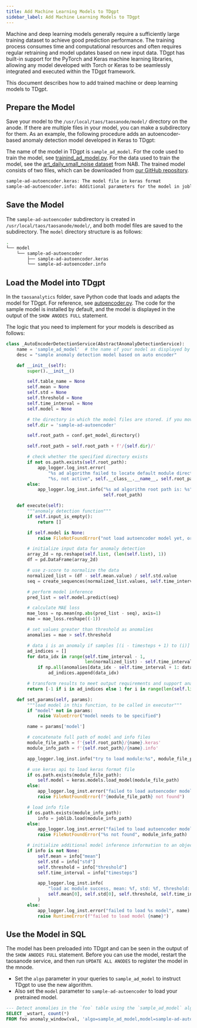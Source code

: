 ```yaml
---
title: Add Machine Learning Models to TDgpt
sidebar_label: Add Machine Learning Models to TDgpt
---
```


Machine and deep learning models generally require a sufficiently large training dataset to achieve good prediction performance. The training process consumes time and computational resources and often requires regular retraining and model updates based on new input data. TDgpt has built-in support for the PyTorch and Keras machine learning libraries, allowing any model developed with Torch or Keras to be seamlessly integrated and executed within the TDgpt framework.

This document describes how to add trained machine or deep learning models to TDgpt.

## Prepare the Model

Save your model to the `/usr/local/taos/taosanode/model/` directory on the anode. If there are multiple files in your model, you can make a subdirectory for them. As an example, the following procedure adds an autoencoder-based anomaly detection model developed in Keras to TDgpt:

The name of the model in TDgpt is `sample_ad_model`.
For the code used to train the model, see [trainind_ad_model.py](https://github.com/taosdata/TDengine/tree/main/tools/tdgpt/taosanalytics/misc/training_ad_model.py).
For the data used to train the model, see the [art_daily_small_noise dataset](https://raw.githubusercontent.com/numenta/NAB/master/data/artificialNoAnomaly/art_daily_small_noise.csv) from NAB.
The trained model consists of two files, which can be downloaded from [our GitHub repository](https://github.com/taosdata/TDengine/blob/main/tools/tdgpt/model/sample-ad-autoencoder/).

```bash
sample-ad-autoencoder.keras: The model file in keras format
sample-ad-autoencoder.info: Additional parameters for the model in joblib format
```

## Save the Model

The `sample-ad-autoencoder` subdirectory is created in `/usr/local/taos/taosanode/model/`, and both model files are saved to the subdirectory. The `model` directory structure is as follows:

```bash
.
└── model
    └── sample-ad-autoencoder
        ├── sample-ad-autoencoder.keras
        └── sample-ad-autoencoder.info
```

## Load the Model into TDgpt

In the `taosanalytics` folder, save Python code that loads and adapts the model for TDgpt. For reference, see [autoencoder.py](https://github.com/taosdata/TDengine/blob/main/tools/tdgpt/taosanalytics/algo/ad/autoencoder.py).
The code for the sample model is installed by default, and the model is displayed in the output of the `SHOW ANODES FULL` statement.

The logic that you need to implement for your models is described as follows:

```python
class _AutoEncoderDetectionService(AbstractAnomalyDetectionService):
    name = 'sample_ad_model'  # the name of your model as displayed by the SHOW statement
    desc = "sample anomaly detection model based on auto encoder"

    def __init__(self):
        super().__init__()

        self.table_name = None
        self.mean = None
        self.std = None
        self.threshold = None
        self.time_interval = None
        self.model = None

        # the directory in which the model files are stored. if you move your model files, you must update this value.
        self.dir = 'sample-ad-autoencoder'  

        self.root_path = conf.get_model_directory()

        self.root_path = self.root_path + f'/{self.dir}/'

        # check whether the specified directory exists
        if not os.path.exists(self.root_path):
            app_logger.log_inst.error(
                "%s ad algorithm failed to locate default module directory:"
                "%s, not active", self.__class__.__name__, self.root_path)
        else:
            app_logger.log_inst.info("%s ad algorithm root path is: %s", self.__class__.__name__,
                                     self.root_path)

    def execute(self):
        """anomaly detection function"""
        if self.input_is_empty():
            return []

        if self.model is None:
            raise FileNotFoundError("not load autoencoder model yet, or load model failed")

        # initialize input data for anomaly detection
        array_2d = np.reshape(self.list, (len(self.list), 1))
        df = pd.DataFrame(array_2d)

        # use z-score to normalize the data
        normalized_list = (df - self.mean.value) / self.std.value
        seq = create_sequences(normalized_list.values, self.time_interval)

        # perform model inference
        pred_list = self.model.predict(seq)

        # calculate MAE loss
        mae_loss = np.mean(np.abs(pred_list - seq), axis=1)
        mae = mae_loss.reshape((-1))

        # set values greater than threshold as anomalies
        anomalies = mae > self.threshold

        # data i is an anomaly if samples [(i - timesteps + 1) to (i)] are anomalies
        ad_indices = []
        for data_idx in range(self.time_interval - 1,
                              len(normalized_list) - self.time_interval + 1):
            if np.all(anomalies[data_idx - self.time_interval + 1: data_idx]):
                ad_indices.append(data_idx)

        # transform results to meet output requirements and support analytics
        return [-1 if i in ad_indices else 1 for i in range(len(self.list))]

    def set_params(self, params):
        """load model in this function, to be called in executor"""
        if "model" not in params:
            raise ValueError("model needs to be specified")

        name = params['model']

        # concatenate full path of model and info files
        module_file_path = f'{self.root_path}/{name}.keras'
        module_info_path = f'{self.root_path}/{name}.info'

        app_logger.log_inst.info("try to load module:%s", module_file_path)

        # use keras api to load keras format file
        if os.path.exists(module_file_path):
            self.model = keras.models.load_model(module_file_path)
        else:
            app_logger.log_inst.error("failed to load autoencoder model file: %s", module_file_path)
            raise FileNotFoundError(f"{module_file_path} not found")

        # load info file
        if os.path.exists(module_info_path):
            info = joblib.load(module_info_path)
        else:
            app_logger.log_inst.error("failed to load autoencoder model file: %s", module_file_path)
            raise FileNotFoundError("%s not found", module_info_path)

        # initialize additional model inference information to an object
        if info is not None:
            self.mean = info["mean"]
            self.std = info["std"]
            self.threshold = info["threshold"]
            self.time_interval = info["timesteps"]

            app_logger.log_inst.info(
                "load ac module success, mean: %f, std: %f, threshold: %f, time_interval: %d",
                self.mean[0], self.std[0], self.threshold, self.time_interval
            )
        else:
            app_logger.log_inst.error("failed to load %s model", name)
            raise RuntimeError(f"failed to load model {name}")
```

## Use the Model in SQL

The model has been preloaded into TDgpt and can be seen in the output of the `SHOW ANODES FULL` statement. Before you can use the model, restart the taosanode service, and then run `UPDATE ALL ANODES` to register the model in the mnode.

- Set the `algo` parameter in your queries to `sample_ad_model`  to instruct TDgpt to use the new algorithm.
- Also set the `model` parameter to `sample-ad-autoencoder` to load your pretrained model.

```SQL
--- Detect anomalies in the `foo` table using the `sample_ad_model` algorithm and `sample-ad-autoencoder` model.
SELECT _wstart, count(*) 
FROM foo anomaly_window(val, 'algo=sample_ad_model,model=sample-ad-autoencoder');
```
